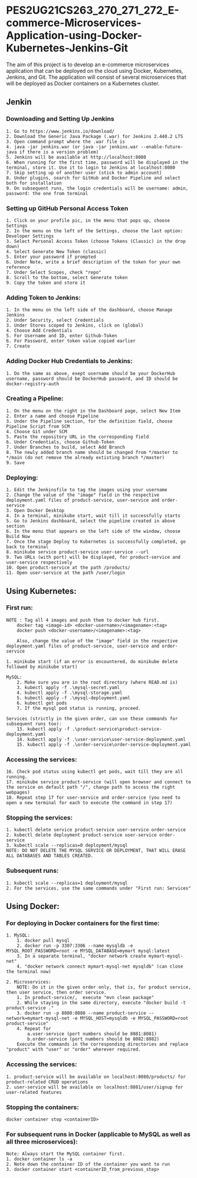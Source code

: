 # PES2UG21CS263_270_271_272_E-commerce-Microservices-Application-using-Docker-Kubernetes-Jenkins-Git
The aim of this project is to develop an e-commerce microservices application that can be deployed on the cloud using Docker, Kubernetes, Jenkins, and Git. The application will consist of several microservices that will be deployed as Docker containers on a Kubernetes cluster.


## Jenkin

### Downloading  and Setting Up Jenkins

	1. Go to https://www.jenkins.io/download/
	2. Download the Generic Java Package (.war) for Jenkins 2.440.2 LTS
	3. Open command prompt where the .war file is
	4. java -jar jenkins.war (or java -jar jenkins.war --enable-future-java if there is a version problem)
	5. Jenkins will be available at http://localhost:8080
	6. When running for the first time, password will be displayed in the terminal, store it. Use it to login to Jenkins at localhost:8080
	7. Skip setting up of another user (stick to admin account)
	8. Under plugins, search for GitHub and Docker Pipeline and select both for installation
	9. On subsequent runs, the login credentials will be username: admin, password: the one from terminal

### Setting up GitHub Personal Access Token

	1. Click on your profile pic, in the menu that pops up, choose Settings
	2. In the menu on the left of the Settings, choose the last option: Developer Settings
	3. Select Personal Access Token (choose Tokens (Classic) in the drop down)
	4. Select Generate New Token (classic)
	5. Enter your password if prompted
	6. Under Note, write a brief description of the token for your own reference
	7. Under Select Scopes, check "repo"
	8. Scroll to the bottom, select Generate token
	9. Copy the token and store it
	
### Adding Token to Jenkins:

	1. In the menu on the left side of the dashboard, choose Manage Jenkins
	2. Under Security, select Credentials
	3. Under Stores scoped to Jenkins, click on (global)
	4. Choose Add Credentials
	5. For Username and ID, enter Github-Token
	6. For Password, enter token value copied earlier
	7. Create

### Adding Docker Hub Credentials to Jenkins:
	1. Do the same as above, exept username should be your DockerHub username, password should be DockerHub password, and ID should be docker-registry-auth

### Creating a Pipeline:
	1. On the menu on the right in the Dashboard page, select New Item
	2. Enter a name and choose Pipeline
	3. Under the Pipeline section, for the definition field, choose Pipeline Script from SCM
	4. Choose Git under SCM
	5. Paste the repository URL in the corresponding field
	6. Under Credentials, choose Github-Token
	7. Under Branches to build, select Add Branch
	8. The newly added branch name should be changed from */master to */main (do not remove the already extisting branch */master)
	9. Save

### Deploying:
	1. Edit the Jenkinsfile to tag the images using your username
 	2. Change the value of the "image" field in the respective deployment.yaml files of product-service, user-service and order-service
	3. Open Docker Desktop
	4. In a terminal, minikube start, wait till it successfully starts
	5. Go to Jenkins dashboard, select the pipeline created in above section
	6. In the menu that appears on the left side of the window, choose Build Now
	7. Once the stage Deploy to Kubernetes is successfully completed, go back to terminal
	8. minikube service product-service user-service --url
	9. Two URLs (with port) will be displayed, for product-service and user-service respectively
	10. Open product-service at the path /products/
	11. Open user-service at the path /user/login


## Using Kubernetes:

### First run:

	NOTE : Tag all 4 images and push them to docker hub first.
		docker tag <image-id> <docker-username>/<imagename>:<tag>
		docker push <docker-username>/<imagename>:<tag>

		Also, change the value of the "image" field in the respective deployment.yaml files of product-service, user-service and order-service

	1. minikube start (if an error is encountered, do minikube delete followed by minikube start)

  	MySQL:
		2. Make sure you are in the root directory (where READ.md is)
		3. kubectl apply -f .\mysql-secret.yaml
		4. kubectl apply -f .\mysql-storage.yaml
		5. kubectl apply -f .\mysql-deployment.yaml
	 	6. kubectl get pods
	  	7. If the mysql pod status is running, proceed.

   	Services (strictly in the given order, can use these commands for subsequent runs too):
		13. kubectl apply -f .\product-service\product-service-deployment.yaml
		14. kubectl apply -f .\user-service\user-service-deployment.yaml
		15. kubectl apply -f .\order-service\order-service-deployment.yaml

### Accessing the services:
	16. Check pod status using kubectl get pods, wait till they are all running.
	17. minikube service product-service (will open browser and connect to the service on default path "/", change path to access the right webpages)
	18. Repeat step 17 for user-service and order-service (you need to open a new terminal for each to execute the command in step 17)

### Stopping the services:
	1. kubectl delete service product-service user-service order-service
 	2. kubectl delete deployment product-service user-service order-service
  	3. kubectl scale --replicas=0 deployment/mysql
  	NOTE: DO NOT DELETE THE MYSQL SERVICE OR DEPLOYMENT, THAT WILL ERASE ALL DATABASES AND TABLES CREATED.
 
### Subsequent runs:
	1. kubectl scale --replicas=1 deployment/mysql
 	2. For the services, use the same commands under "First run: Services"
 



## Using Docker:

### For deploying in Docker containers for the first time:
	1. MySQL:
		1. docker pull mysql
		2. docker run -p 3307:3306 --name mysqldb -e MYSQL_ROOT_PASSWORD=root -e MYSQL_DATABASE=mymart mysql:latest
		3. In a separate terminal, "docker network create mymart-mysql-net"
		4. "docker network connect mymart-mysql-net mysqldb" (can close the terminal now)

	2. Microservices:
		NOTE: Do it in the given order only, that is, for product service, then user service, then order service.
		1. In product-service/,  execute "mvn clean package"
		2. While staying in the same directory, execute "docker build -t product-service ."
		3. docker run -p 8080:8080 --name product-service --network=mymart-mysql-net -e MYSQL_HOST=mysqldb -e MYSQL_PASSWORD=root product-service"
		4. Repeat for 
			a.user-service (port numbers should be 8081:8081)
			b.order-service (port numbers should be 8082:8082)
		Execute the commands in the corresponding directories and replace "product" with "user" or "order" wherever required.

### Accessing the services: 
	1. product-service will be available on localhost:8080/products/ for product-related CRUD operations
	2. user-service will be available on localhost:8081/user/signup for user-related features

### Stopping the containers: 
 	docker container stop <containerID>

### For subsequent runs in Docker (applicable to MySQL as well as all three microservices):
	Note: Always start the MySQL container first.
	1. docker container ls -a
	2. Note down the container ID of the container you want to run
	3. docker container start <containerID_from_previous_step>





